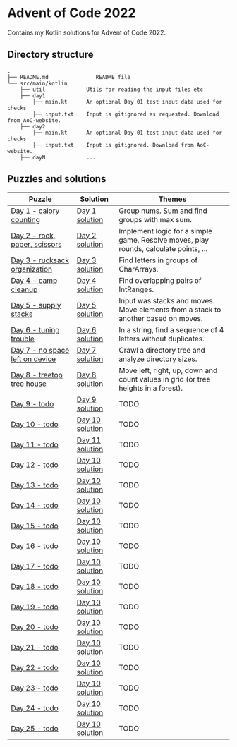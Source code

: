 # Advent of Code 2022

Contains my Kotlin solutions for Advent of Code 2022.

## Directory structure
```
.
├── README.md               README file
└── src/main/kotlin
    ├── util             Utils for reading the input files etc
    ├── day1
        ├── main.kt      An optional Day 01 test input data used for checks
        ├── input.txt    Input is gitignored as requested. Download from AoC-website.
    ├── day2
        ├── main.kt      An optional Day 01 test input data used for checks
        ├── input.txt    Input is gitignored. Download from AoC-website.
    ├── dayN             ...
```

## Puzzles and solutions

| Puzzle                                                                 | Solution                                         | Themes                                                                               |
|------------------------------------------------------------------------|--------------------------------------------------|--------------------------------------------------------------------------------------|
| [Day 1 - calory counting](https://adventofcode.com/2022/day/1)         | [Day 1 solution](src/main/kotlin/day1/main.kt)   | Group nums. Sum and find groups with max sum.                                        |
| [Day 2 - rock, paper, scissors](https://adventofcode.com/2022/day/2)   | [Day 2 solution](src/main/kotlin/day2/main.kt)   | Implement logic for a simple game. Resolve moves, play rounds, calculate points, ... |
| [Day 3 - rucksack organization](https://adventofcode.com/2022/day/3)   | [Day 3 solution](src/main/kotlin/day3/main.kt)   | Find letters in groups of CharArrays.                                                |
| [Day 4 - camp cleanup](https://adventofcode.com/2022/day/4)            | [Day 4 solution](src/main/kotlin/day4/main.kt)   | Find overlapping pairs of IntRanges.                                                 |
| [Day 5 - supply stacks](https://adventofcode.com/2022/day/5)           | [Day 5 solution](src/main/kotlin/day5/main.kt)   | Input was stacks and moves. Move elements from a stack to another based on moves.    |
| [Day 6 - tuning trouble](https://adventofcode.com/2022/day/6)          | [Day 6 solution](src/main/kotlin/day6/main.kt)   | In a string, find a sequence of 4 letters without duplicates.                        |
| [Day 7 - no space left on device](https://adventofcode.com/2022/day/7) | [Day 7 solution](src/main/kotlin/day7/main.kt)   | Crawl a directory tree and analyze directory sizes.                                  |
| [Day 8 - treetop tree house](https://adventofcode.com/2022/day/8)      | [Day 8 solution](src/main/kotlin/day8/main.kt)   | Move left, right, up, down and count values in grid (or tree heights in a forest).   |
| [Day 9 - todo](https://adventofcode.com/2022/day/9)                    | [Day 9 solution](src/main/kotlin/day9/main.kt)   | TODO                                                                                 |
| [Day 10 - todo](https://adventofcode.com/2022/day/10)                  | [Day 10 solution](src/main/kotlin/day10/main.kt) | TODO                                                                                 |
| [Day 11 - todo](https://adventofcode.com/2022/day/11)                  | [Day 11 solution](src/main/kotlin/day11/main.kt) | TODO                                                                                 |
| [Day 12 - todo](https://adventofcode.com/2022/day/12)                  | [Day 10 solution](src/main/kotlin/day12/main.kt) | TODO                                                                                 |
| [Day 13 - todo](https://adventofcode.com/2022/day/13)                  | [Day 10 solution](src/main/kotlin/day13/main.kt) | TODO                                                                                 |
| [Day 14 - todo](https://adventofcode.com/2022/day/14)                  | [Day 10 solution](src/main/kotlin/day14/main.kt) | TODO                                                                                 |
| [Day 15 - todo](https://adventofcode.com/2022/day/15)                  | [Day 10 solution](src/main/kotlin/day15/main.kt) | TODO                                                                                 |
| [Day 16 - todo](https://adventofcode.com/2022/day/16)                  | [Day 10 solution](src/main/kotlin/day16/main.kt) | TODO                                                                                 |
| [Day 17 - todo](https://adventofcode.com/2022/day/17)                  | [Day 10 solution](src/main/kotlin/day17/main.kt) | TODO                                                                                 |
| [Day 18 - todo](https://adventofcode.com/2022/day/18)                  | [Day 10 solution](src/main/kotlin/day18/main.kt) | TODO                                                                                 |
| [Day 19 - todo](https://adventofcode.com/2022/day/19)                  | [Day 10 solution](src/main/kotlin/day19/main.kt) | TODO                                                                                 |
| [Day 20 - todo](https://adventofcode.com/2022/day/20)                  | [Day 10 solution](src/main/kotlin/day20/main.kt) | TODO                                                                                 |
| [Day 21 - todo](https://adventofcode.com/2122/day/21)                  | [Day 10 solution](src/main/kotlin/day21/main.kt) | TODO                                                                                 |
| [Day 22 - todo](https://adventofcode.com/2022/day/22)                  | [Day 10 solution](src/main/kotlin/day22/main.kt) | TODO                                                                                 |
| [Day 23 - todo](https://adventofcode.com/2022/day/23)                  | [Day 10 solution](src/main/kotlin/day23/main.kt) | TODO                                                                                 |
| [Day 24 - todo](https://adventofcode.com/2022/day/24)                  | [Day 10 solution](src/main/kotlin/day24/main.kt) | TODO                                                                                 |
| [Day 25 - todo](https://adventofcode.com/2022/day/25)                  | [Day 10 solution](src/main/kotlin/day25/main.kt) | TODO                                                                                 |